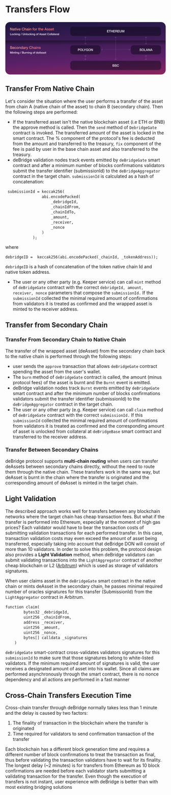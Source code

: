 # Transfers Flow

###

![](../.gitbook/assets/B.png)

## Transfer From Native Chain

Let's consider the situation where the user performs a transfer of the asset from chain A (native chain of the asset) to chain B (secondary chain). Then the following steps are performed:

* If the transferred asset isn't the native blockchain asset (i.e ETH or BNB) the approve method is called. Then the `send` method of `DebridgeGate` contract is invoked. The transferred amount of the asset is locked in the smart contract. The % component of the protocol's fee is deducted from the amount and transferred to the treasury, `fix` component of the fee is paid by user in the base chain asset and also transferred to the treasury.
* deBridge validation nodes track events emitted by `deBridgeGate` smart contract and after a minimum number of blocks confirmations validators submit the transfer identifier (submissionId) to the `deBridgeAggregator` contract in the target chain. `submissionId` is calculated as a hash of concatenation:

```
 submissionId = keccak256(
                abi.encodePacked(
                    _debridgeId,
                    _chainIdFrom,
                    _chainIdTo,
                    _amount,
                    _receiver,
                    _nonce
                )
            );
```

where

```
debridgeID =  keccak256(abi.encodePacked(_chainId, _tokenAddress)); 
```

`debridgeID` is a hash of concatenation of the token native chain Id and native token address.

* The user or any other party (e.g. Keeper service) can call `mint` method of `deBridgeGate` contract with the correct `debridgeId, amount, receiver, nonce` parameters that compose the `submissionId.` If the `submissionId` collected the minimal required amount of confirmations from validators it is treated as confirmed and the wrapped asset is minted to the receiver address.

## Transfer from Secondary Chain

### Transfer From Secondary Chain to Native Chain

The transfer of the wrapped asset (deAsset) from the secondary chain back to the native chain is performed through the following steps:

* user sends the `approve` transaction that allows `deBridgeGate` contract spending the asset from the user's wallet.
* The `burn` method of `deBridgeGate` contract is called, the amount (minus protocol fees) of the asset is burnt and the `Burnt` event is emitted.
* deBridge validation nodes track `Burnt` events emitted by `deBridgeGate` smart contract and after the minimum number of blocks confirmations validators submit the transfer identifier (submissionId) to the `deBridgeAggregator` contract in the target chain.
* The user or any other party (e.g. Keeper service) can call `claim` method of `deBridgeGate` contract with the correct `submissionId.` If this `submissionId` collected the minimal required amount of confirmations from validators it is treated as confirmed and the corresponding amount of asset is unlocked from collateral at `deBridgeBase` smart contract and transferred to the receiver address.

### Transfer Between Secondary Chains

deBridge protocol supports **multi-chain routing** when users can transfer deAssets between secondary chains directly, without the need to route them through the native chain. These transfers work in the same way, but deAsset is burnt in the chain where the transfer is originated and the corresponding amount of deAsset is minted in the target chain.

## Light Validation

The described approach works well for transfers between any blockchain networks where the target chain has cheap transaction fees. But what if the transfer is performed into Ethereum, especially at the moment of high gas prices? Each validator would have to bear the transaction costs of submitting validation transactions for each performed transfer. In this case, transaction validation costs may even exceed the amount of asset being transferred, especially taking into account that deBridge DON will consist of more than 10 validators. In order to solve this problem, the protocol design also provides a **Light Validation** method, when deBridge validators can submit validating transactions into the `LightAggregator` contract of another cheap blockchain or L2 ([Arbitrum](https://offchainlabs.com)) which is used as storage of validators signatures.

When user claims asset in the `deBridgeGate` smart contract in the native chain or mints deAsset in the secondary chain, he passes minimal required number of oracles signatures for this transfer (SubmissionId) from the `LightAggregator` contract in Arbitrum.

```
function claim(
        bytes32 _debridgeId,
        uint256 _chainIdFrom,
        address _receiver,
        uint256 _amount,
        uint256 _nonce,
        bytes[] calldata _signatures
    )
```

`deBridgeGate` smart-contract cross-validates validators signatures for this `submissionId` to make sure that those signatures belong to white-listed validators. If the minimum required amount of signatures is valid, the user receives a designated amount of asset into his wallet. Since all claims are performed asynchronously through the smart contract, there is no nonce dependency and all actions are performed in a fast manner

## Cross-Chain Transfers Execution Time

Cross-chain transfer through deBridge normally takes less than 1 minute and the delay is caused by two factors:

1. The finality of transaction in the blockchain where the transfer is originated
2. Time required for validators to send confirmation transaction of the transfer

Each blockchain has a different block generation time and requires a different number of block confirmations to treat the transaction as final, thus before validating the transaction validators have to wait for its finality. The longest delay (\~2 minutes) is for transfers from Ethereum as 10 block confirmations are needed before each validator starts submitting a validating transaction for the transfer. Even though the execution of transfers is not instant, user experience with deBridge is better than with most existing bridging solutions
